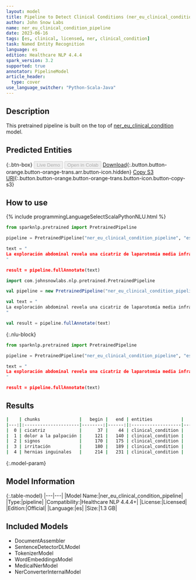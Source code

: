 ```yaml
---
layout: model
title: Pipeline to Detect Clinical Conditions (ner_eu_clinical_condition - es)
author: John Snow Labs
name: ner_eu_clinical_condition_pipeline
date: 2023-06-16
tags: [es, clinical, licensed, ner, clinical_condition]
task: Named Entity Recognition
language: es
edition: Healthcare NLP 4.4.4
spark_version: 3.2
supported: true
annotator: PipelineModel
article_header:
  type: cover
use_language_switcher: "Python-Scala-Java"
---
```


## Description

This pretrained pipeline is built on the top of [ner_eu_clinical_condition](https://nlp.johnsnowlabs.com/2023/02/06/ner_eu_clinical_condition_es.html) model.

## Predicted Entities



{:.btn-box}
<button class="button button-orange" disabled>Live Demo</button>
<button class="button button-orange" disabled>Open in Colab</button>
[Download](https://s3.amazonaws.com/auxdata.johnsnowlabs.com/clinical/models/ner_eu_clinical_condition_pipeline_es_4.4.4_3.2_1686957137860.zip){:.button.button-orange.button-orange-trans.arr.button-icon.hidden}
[Copy S3 URI](s3://auxdata.johnsnowlabs.com/clinical/models/ner_eu_clinical_condition_pipeline_es_4.4.4_3.2_1686957137860.zip){:.button.button-orange.button-orange-trans.button-icon.button-copy-s3}

## How to use



<div class="tabs-box" markdown="1">
{% include programmingLanguageSelectScalaPythonNLU.html %}

```python
from sparknlp.pretrained import PretrainedPipeline

pipeline = PretrainedPipeline("ner_eu_clinical_condition_pipeline", "es", "clinical/models")

text = "
La exploración abdominal revela una cicatriz de laparotomía media infraumbilical, la presencia de ruidos disminuidos, y dolor a la palpación de manera difusa sin claros signos de irritación peritoneal. No existen hernias inguinales o crurales.
"

result = pipeline.fullAnnotate(text)
```
```scala
import com.johnsnowlabs.nlp.pretrained.PretrainedPipeline

val pipeline = new PretrainedPipeline("ner_eu_clinical_condition_pipeline", "es", "clinical/models")

val text = "
La exploración abdominal revela una cicatriz de laparotomía media infraumbilical, la presencia de ruidos disminuidos, y dolor a la palpación de manera difusa sin claros signos de irritación peritoneal. No existen hernias inguinales o crurales.
"

val result = pipeline.fullAnnotate(text)
```

{:.nlu-block}
```python
from sparknlp.pretrained import PretrainedPipeline

pipeline = PretrainedPipeline("ner_eu_clinical_condition_pipeline", "es", "clinical/models")

text = "
La exploración abdominal revela una cicatriz de laparotomía media infraumbilical, la presencia de ruidos disminuidos, y dolor a la palpación de manera difusa sin claros signos de irritación peritoneal. No existen hernias inguinales o crurales.
"

result = pipeline.fullAnnotate(text)
```
</div>

## Results

```bash
|    | chunks               |   begin |   end | entities           |   confidence |
|---:|:---------------------|--------:|------:|:-------------------|-------------:|
|  0 | cicatriz             |      37 |    44 | clinical_condition |      0.9883  |
|  1 | dolor a la palpación |     121 |   140 | clinical_condition |      0.87025 |
|  2 | signos               |     170 |   175 | clinical_condition |      0.9862  |
|  3 | irritación           |     180 |   189 | clinical_condition |      0.9975  |
|  4 | hernias inguinales   |     214 |   231 | clinical_condition |      0.7543  |
```

{:.model-param}
## Model Information

{:.table-model}
|---|---|
|Model Name:|ner_eu_clinical_condition_pipeline|
|Type:|pipeline|
|Compatibility:|Healthcare NLP 4.4.4+|
|License:|Licensed|
|Edition:|Official|
|Language:|es|
|Size:|1.3 GB|

## Included Models

- DocumentAssembler
- SentenceDetectorDLModel
- TokenizerModel
- WordEmbeddingsModel
- MedicalNerModel
- NerConverterInternalModel